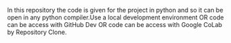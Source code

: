 In this repository the code is given for the project in python and so it can be open in any python compiler.Use a local development environment OR code can be access with GitHub Dev OR code can be access with Google CoLab by Repository Clone.
